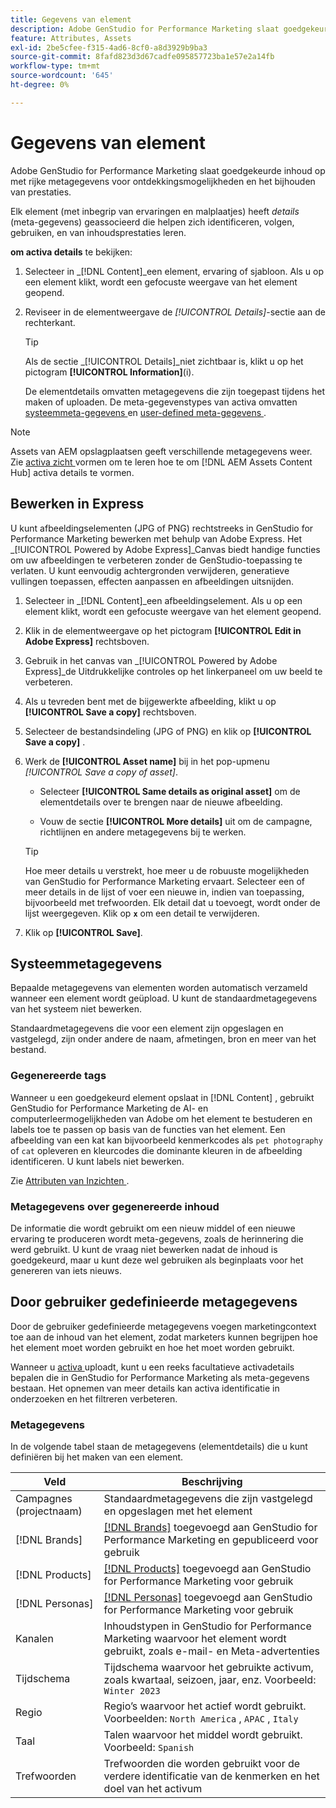 ```yaml
---
title: Gegevens van element
description: Adobe GenStudio for Performance Marketing slaat goedgekeurde inhoud op met rijke metagegevens voor zoekbaarheid en het bijhouden van prestaties.
feature: Attributes, Assets
exl-id: 2be5cfee-f315-4ad6-8cf0-a8d3929b9ba3
source-git-commit: 8fafd823d3d67cadfe095857723ba1e57e2a14fb
workflow-type: tm+mt
source-wordcount: '645'
ht-degree: 0%

---
```


# Gegevens van element

Adobe GenStudio for Performance Marketing slaat goedgekeurde inhoud op met rijke metagegevens voor ontdekkingsmogelijkheden en het bijhouden van prestaties.

Elk element (met inbegrip van ervaringen en malplaatjes) heeft _details_ (meta-gegevens) geassocieerd die helpen zich identificeren, volgen, gebruiken, en van inhoudsprestaties leren.

**om activa details** te bekijken:

1. Selecteer in _[!DNL Content]_een element, ervaring of sjabloon. Als u op een element klikt, wordt een gefocuste weergave van het element geopend.

1. Reviseer in de elementweergave de _[!UICONTROL Details]_-sectie aan de rechterkant.

   >[!TIP]
   >
   >Als de sectie _[!UICONTROL Details]_niet zichtbaar is, klikt u op het pictogram **[!UICONTROL Information]**(i).

   De elementdetails omvatten metagegevens die zijn toegepast tijdens het maken of uploaden. De meta-gegevenstypes van activa omvatten [ systeemmeta-gegevens ](#system-metadata) en [ user-defined meta-gegevens ](#user-defined-metadata).

>[!NOTE]
>
>Assets van AEM opslagplaatsen geeft verschillende metagegevens weer. Zie [ activa zicht ](connect-aem-repo.md#step-4-configure-asset-visibility) vormen om te leren hoe te om [!DNL AEM Assets Content Hub] activa details te vormen.

## Bewerken in Express

U kunt afbeeldingselementen (JPG of PNG) rechtstreeks in GenStudio for Performance Marketing bewerken met behulp van Adobe Express. Het _[!UICONTROL Powered by Adobe Express]_Canvas biedt handige functies om uw afbeeldingen te verbeteren zonder de GenStudio-toepassing te verlaten. U kunt eenvoudig achtergronden verwijderen, generatieve vullingen toepassen, effecten aanpassen en afbeeldingen uitsnijden.

1. Selecteer in _[!DNL Content]_een afbeeldingselement. Als u op een element klikt, wordt een gefocuste weergave van het element geopend.

1. Klik in de elementweergave op het pictogram **[!UICONTROL Edit in Adobe Express]** rechtsboven.

1. Gebruik in het canvas van _[!UICONTROL Powered by Adobe Express]_de Uitdrukkelijke controles op het linkerpaneel om uw beeld te verbeteren.

1. Als u tevreden bent met de bijgewerkte afbeelding, klikt u op **[!UICONTROL Save a copy]** rechtsboven.

1. Selecteer de bestandsindeling (JPG of PNG) en klik op **[!UICONTROL Save a copy]** .

1. Werk de **[!UICONTROL Asset name]** bij in het pop-upmenu _[!UICONTROL Save a copy of asset]_.

   - Selecteer **[!UICONTROL Same details as original asset]** om de elementdetails over te brengen naar de nieuwe afbeelding.

   - Vouw de sectie **[!UICONTROL More details]** uit om de campagne, richtlijnen en andere metagegevens bij te werken.

   >[!TIP]
   >
   >Hoe meer details u verstrekt, hoe meer u de robuuste mogelijkheden van GenStudio for Performance Marketing ervaart. Selecteer een of meer details in de lijst of voer een nieuwe in, indien van toepassing, bijvoorbeeld met trefwoorden. Elk detail dat u toevoegt, wordt onder de lijst weergegeven. Klik op **`x`** om een detail te verwijderen.

1. Klik op **[!UICONTROL Save]**.

## Systeemmetagegevens

Bepaalde metagegevens van elementen worden automatisch verzameld wanneer een element wordt geüpload. U kunt de standaardmetagegevens van het systeem niet bewerken.

Standaardmetagegevens die voor een element zijn opgeslagen en vastgelegd, zijn onder andere de naam, afmetingen, bron en meer van het bestand.

### Gegenereerde tags

Wanneer u een goedgekeurd element opslaat in [!DNL Content] , gebruikt GenStudio for Performance Marketing de AI- en computerleermogelijkheden van Adobe om het element te bestuderen en labels toe te passen op basis van de functies van het element. Een afbeelding van een kat kan bijvoorbeeld kenmerkcodes als `pet photography` of `cat` opleveren en kleurcodes die dominante kleuren in de afbeelding identificeren. U kunt labels niet bewerken.

Zie [ Attributen van Inzichten ](/help/user-guide/insights/attributes.md).

### Metagegevens over gegenereerde inhoud

De informatie die wordt gebruikt om een nieuw middel of een nieuwe ervaring te produceren wordt meta-gegevens, zoals de herinnering die werd gebruikt. U kunt de vraag niet bewerken nadat de inhoud is goedgekeurd, maar u kunt deze wel gebruiken als beginplaats voor het genereren van iets nieuws.

## Door gebruiker gedefinieerde metagegevens

Door de gebruiker gedefinieerde metagegevens voegen marketingcontext toe aan de inhoud van het element, zodat marketers kunnen begrijpen hoe het element moet worden gebruikt en hoe het moet worden gebruikt.

Wanneer u [ activa ](/help/user-guide/content/manage-assets.md#add-assets) uploadt, kunt u een reeks facultatieve activadetails bepalen die in GenStudio for Performance Marketing als meta-gegevens bestaan. Het opnemen van meer details kan activa identificatie in onderzoeken en het filtreren verbeteren.

### Metagegevens

In de volgende tabel staan de metagegevens (elementdetails) die u kunt definiëren bij het maken van een element.

| Veld | Beschrijving |
| ------------- | ----------- |
| Campagnes (projectnaam) | Standaardmetagegevens die zijn vastgelegd en opgeslagen met het element |
| [!DNL Brands] | [[!DNL Brands]](/help/user-guide/guidelines/brands.md) toegevoegd aan GenStudio for Performance Marketing en gepubliceerd voor gebruik |
| [!DNL Products] | [[!DNL Products]](/help/user-guide/guidelines/products.md) toegevoegd aan GenStudio for Performance Marketing voor gebruik |
| [!DNL Personas] | [[!DNL Personas]](/help/user-guide/guidelines/personas.md) toegevoegd aan GenStudio for Performance Marketing voor gebruik |
| Kanalen | Inhoudstypen in GenStudio for Performance Marketing waarvoor het element wordt gebruikt, zoals e-mail- en Meta-advertenties |
| Tijdschema | Tijdschema waarvoor het gebruikte activum, zoals kwartaal, seizoen, jaar, enz. Voorbeeld: `Winter 2023` |
| Regio | Regio’s waarvoor het actief wordt gebruikt. Voorbeelden: `North America` , `APAC` , `Italy` |
| Taal | Talen waarvoor het middel wordt gebruikt. Voorbeeld: `Spanish` |
| Trefwoorden | Trefwoorden die worden gebruikt voor de verdere identificatie van de kenmerken en het doel van het activum |

<!-- ## History

Expand the _[!UICONTROL History]_ section to view a timeline of approvals and activity.

list other activity, show screenshot?
-->
